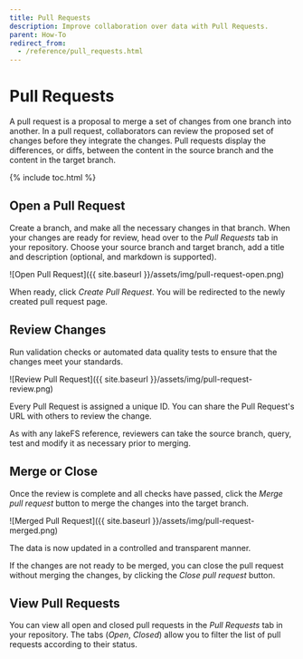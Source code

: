 ```yaml
---
title: Pull Requests
description: Improve collaboration over data with Pull Requests.
parent: How-To
redirect_from: 
  - /reference/pull_requests.html
---
```


# Pull Requests

A pull request is a proposal to merge a set of changes from one branch into another.
In a pull request, collaborators can review the proposed set of changes before they integrate the changes.
Pull requests display the differences, or diffs, between the content in the source branch and the content in the target branch.

{% include toc.html %}

## Open a Pull Request

Create a branch, and make all the necessary changes in that branch.
When your changes are ready for review, head over to the _Pull Requests_ tab in your repository.
Choose your source branch and target branch, add a title and description (optional, and markdown is supported).

![Open Pull Request]({{ site.baseurl }}/assets/img/pull-request-open.png)

When ready, click _Create Pull Request_. You will be redirected to the newly created pull request page.

## Review Changes

Run validation checks or automated data quality tests to ensure that the changes meet your standards.

![Review Pull Request]({{ site.baseurl }}/assets/img/pull-request-review.png)

Every Pull Request is assigned a unique ID. You can share the Pull Request's URL with others to review the change.

As with any lakeFS reference, reviewers can take the source branch, query, test and modify it as necessary prior to merging.

## Merge or Close

Once the review is complete and all checks have passed, click the _Merge pull request_ button to merge the changes into the target branch.

![Merged Pull Request]({{ site.baseurl }}/assets/img/pull-request-merged.png)

The data is now updated in a controlled and transparent manner.

If the changes are not ready to be merged, you can close the pull request without merging the changes, by clicking the _Close pull request_ button.

## View Pull Requests

You can view all open and closed pull requests in the _Pull Requests_ tab in your repository.
The tabs (_Open_, _Closed_) allow you to filter the list of pull requests according to their status.